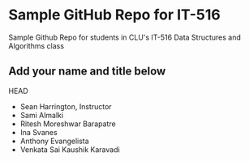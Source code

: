 # Sample GitHub Repo for IT-516

Sample Github Repo for students in CLU's IT-516 Data Structures and Algorithms class

## Add your name and title below
HEAD

- Sean Harrington, Instructor
- Sami Almalki
- Ritesh Moreshwar Barapatre
- Ina Svanes
- Anthony Evangelista
- Venkata Sai Kaushik Karavadi
